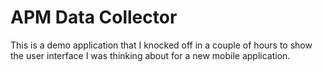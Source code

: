 # APM Data Collector #

This is a demo application that I knocked off in a couple of hours to show the user interface I was thinking about for a new mobile application.